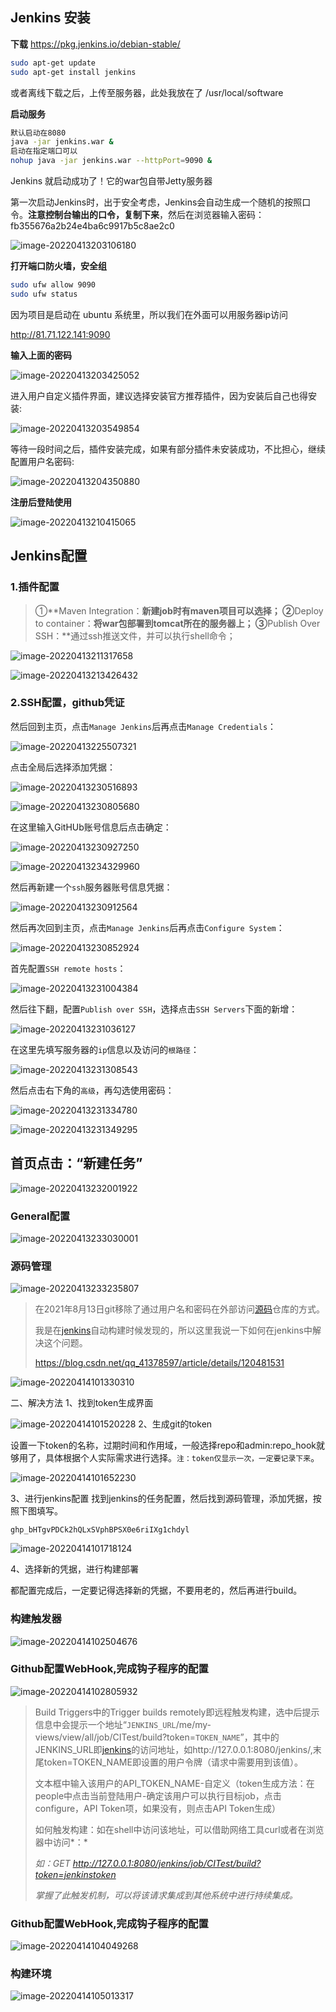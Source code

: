 ## Jenkins 安装

**下载** https://pkg.jenkins.io/debian-stable/

```sh
sudo apt-get update
sudo apt-get install jenkins
```

或者离线下载之后，上传至服务器，此处我放在了 /usr/local/software

**启动服务**

```sh
默认启动在8080
java -jar jenkins.war &
启动在指定端口可以
nohup java -jar jenkins.war --httpPort=9090 &
```

Jenkins 就启动成功了！它的war包自带Jetty服务器

第一次启动Jenkins时，出于安全考虑，Jenkins会自动生成一个随机的按照口令。**注意控制台输出的口令，复制下来**，然后在浏览器输入密码：fb355676a2b24e4ba6c9917b5c8ae2c0

![image-20220413203106180](https://img.yishenlaoban.top/image_my/image-20220413203106180.png)



**打开端口防火墙，安全组**

```sh
sudo ufw allow 9090
sudo ufw status
```



因为项目是启动在 ubuntu 系统里，所以我们在外面可以用服务器ip访问

http://81.71.122.141:9090



**输入上面的密码**

![image-20220413203425052](https://img.yishenlaoban.top/image_my/image-20220413203425052.png) 



进入用户自定义插件界面，建议选择安装官方推荐插件，因为安装后自己也得安装:

![image-20220413203549854](https://img.yishenlaoban.top/image_my/image-20220413203549854.png)

等待一段时间之后，插件安装完成，如果有部分插件未安装成功，不比担心，继续配置用户名密码:

![image-20220413204350880](https://img.yishenlaoban.top/image_my/image-20220413204350880.png) 

**注册后登陆使用**

![image-20220413210415065](https://img.yishenlaoban.top/image_my/image-20220413210415065.png) 



## Jenkins配置



### 1.插件配置

>  ①**Maven Integration：**新建job时有maven项目可以选择；
>  ②**Deploy to container：**将war包部署到tomcat所在的服务器上；
>  ③**Publish Over SSH：**通过ssh推送文件，并可以执行shell命令；

![image-20220413211317658](https://img.yishenlaoban.top/image_my/image-20220413211317658.png) 

![image-20220413213426432](https://img.yishenlaoban.top/image_my/image-20220413213426432.png)



### 2.SSH配置，github凭证

然后回到主页，点击`Manage Jenkins`后再点击`Manage Credentials`：

![image-20220413225507321](https://img.yishenlaoban.top/image_my/image-20220413225507321.png)

点击全局后选择添加凭据：

![image-20220413230516893](https://img.yishenlaoban.top/image_my/image-20220413230516893.png)

![image-20220413230805680](https://img.yishenlaoban.top/image_my/image-20220413230805680.png)

在这里输入GitHUb账号信息后点击确定：

![image-20220413230927250](https://img.yishenlaoban.top/image_my/image-20220413230927250.png)

![image-20220413234329960](https://img.yishenlaoban.top/image_my/image-20220413234329960.png)

然后再新建一个`ssh`服务器账号信息凭据：

![image-20220413230912564](https://img.yishenlaoban.top/image_my/image-20220413230912564.png)

然后再次回到主页，点击`Manage Jenkins`后再点击`Configure System`：

 ![image-20220413230852924](https://img.yishenlaoban.top/image_my/image-20220413230852924.png)

首先配置`SSH remote hosts`：

![image-20220413231004384](https://img.yishenlaoban.top/image_my/image-20220413231004384.png)

然后往下翻，配置`Publish over SSH`，选择点击`SSH Servers`下面的新增：

![image-20220413231036127](https://img.yishenlaoban.top/image_my/image-20220413231036127.png)

在这里先填写服务器的`ip`信息以及访问的`根路径`：

![image-20220413231308543](https://img.yishenlaoban.top/image_my/image-20220413231308543.png)

然后点击右下角的`高级`，再勾选使用密码：

![image-20220413231334780](https://img.yishenlaoban.top/image_my/image-20220413231334780.png)

![image-20220413231349295](https://img.yishenlaoban.top/image_my/image-20220413231349295.png)



## 首页点击：“新建任务”

![image-20220413232001922](https://img.yishenlaoban.top/image_my/image-20220413232001922.png)

### General配置

![image-20220413233030001](https://img.yishenlaoban.top/image_my/image-20220413233030001.png)

### 源码管理

![image-20220413233235807](https://img.yishenlaoban.top/image_my/image-20220413233235807.png)

>  在2021年8月13日git移除了通过用户名和密码在外部访问[源码](https://so.csdn.net/so/search?q=源码&spm=1001.2101.3001.7020)仓库的方式。
>
> 我是在[jenkins](https://so.csdn.net/so/search?q=jenkins&spm=1001.2101.3001.7020)自动构建时候发现的，所以这里我说一下如何在jenkins中解决这个问题。
>
> https://blog.csdn.net/qq_41378597/article/details/120481531

![image-20220414101330310](https://img.yishenlaoban.top/image_my/image-20220414101330310.png)

二、解决方法 
1、找到token生成界面

![image-20220414101520228](https://img.yishenlaoban.top/image_my/image-20220414101520228.png) 2、生成git的token

设置一下token的名称，过期时间和作用域，一般选择repo和admin:repo_hook就够用了，具体根据个人实际需求进行选择。`注：token仅显示一次，一定要记录下来`。

 ![image-20220414101652230](https://img.yishenlaoban.top/image_my/image-20220414101652230.png)

 3、进行jenkins配置
找到jenkins的任务配置，然后找到源码管理，添加凭据，按照下图填写。

`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`

![image-20220414101718124](https://img.yishenlaoban.top/image_my/image-20220414101718124.png) 

 4、选择新的凭据，进行构建部署

都配置完成后，一定要记得选择新的凭据，不要用老的，然后再进行build。



###  构建触发器

![image-20220414102504676](https://img.yishenlaoban.top/image_my/image-20220414102504676.png)



### Github配置WebHook,完成钩子程序的配置

![image-20220414102805932](https://img.yishenlaoban.top/image_my/image-20220414102805932.png)

> Build Triggers中的Trigger builds remotely即远程触发构建，选中后提示信息中会提示一个地址“`JENKINS_URL`/me/my-views/view/all/job/CITest/build?token=`TOKEN_NAME`”，其中的JENKINS_URL即[jenkins](https://so.csdn.net/so/search?q=jenkins&spm=1001.2101.3001.7020)的访问地址，如http://127.0.0.1:8080/jenkins/,末尾token=TOKEN_NAME即设置的用户令牌（请求中需要用到该值）。
>
> 文本框中输入该用户的API_TOKEN_NAME-自定义（token生成方法：在 people中点击当前登陆用户-确定该用户可以执行目标job，点击configure，API Token项，如果没有，则点击API Token生成）
>
> 如何触发构建：如在shell中访问该地址，可以借助网络工具curl或者在浏览器中访问*：*
>
> *如：GET http://127.0.0.1:8080/jenkins/job/CITest/build?token=jenkinstoken*
>
> *掌握了此触发机制，可以将该请求集成到其他系统中进行持续集成。*



### Github配置WebHook,完成钩子程序的配置

![image-20220414104049268](https://img.yishenlaoban.top/image_my/image-20220414104049268.png) 



### 构建环境

![image-20220414105013317](https://img.yishenlaoban.top/image_my/image-20220414105013317.png) 


